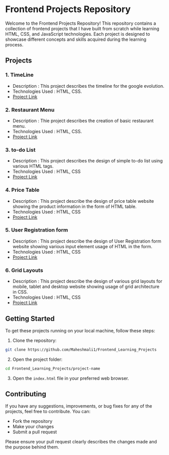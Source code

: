 
# Frontend Projects Repository

Welcome to the Frontend Projects Repository! This repository contains a collection of frontend projects that I have built from scratch while learning HTML, CSS, and JavaScript technologies. Each project is designed to showcase different concepts and skills acquired during the learning process.

## Projects

### 1. TimeLine
   - Description : This project describes the timeline for the google evolution.
   - Technologies Used : HTML, CSS.
   - [Project Link](./timeline/)

### 2. Restaurant Menu
   - Description : Thie project describes the creation of basic restaurant menu.
   - Technologies Used : HTML, CSS.
   - [Project Link](./restaturant_menu/)

### 3. to-do List
   - Description : This project describes the design of simple to-do list using various HTML tags.
   - Technologies Used : HTML, CSS
   - [Project Link](./to-do_list)

### 4. Price Table
   - Description : This project describe the design of price table website showing the product information in the form of HTML table.
   - Technologies Used : HTML, CSS 
   - [Project Link](./price_table)

### 5. User Registration form
   - Description : This project describe the design of User Registration form website showing various input element usage of HTML in the form.
   - Technologies Used : HTML, CSS 
   - [Project Link](./registration_form/)
### 6. Grid Layouts
   - Description : This project describe the design of various grid layouts for mobile, tablet and desktop website showing usage of grid architecture in CSS.
   - Technologies Used : HTML, CSS 
   - [Project Link](./grid_layouts/)

## Getting Started

To get these projects running on your local machine, follow these steps:

1. Clone the repository:

```bash
git clone https://github.com/Maheshmali1/Frontend_Learning_Projects
```

2. Open the project folder:

```bash
cd Frontend_Learning_Projects/project-name
```

3. Open the `index.html` file in your preferred web browser.

## Contributing

If you have any suggestions, improvements, or bug fixes for any of the projects, feel free to contribute. You can:

- Fork the repository
- Make your changes
- Submit a pull request

Please ensure your pull request clearly describes the changes made and the purpose behind them.
